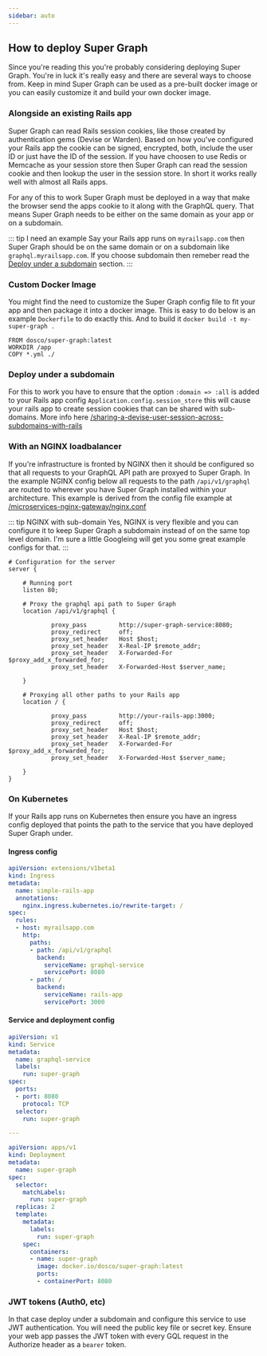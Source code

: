 ```yaml
---
sidebar: auto
---
```


## How to deploy Super Graph

Since you're reading this you're probably considering deploying Super Graph. You're in luck it's really easy and there are several ways to choose from. Keep in mind Super Graph can be used as a pre-built docker image or you can easily customize it and build your own docker image.

### Alongside an existing Rails app

Super Graph can read Rails session cookies, like those created by authentication gems (Devise or Warden). Based on how you've configured your Rails app the cookie can be signed, encrypted, both, include the user ID or just have the ID of the session. If you have choosen to use Redis or Memcache as your session store then Super Graph can read the session cookie and then lookup the user in the session store. In short it works really well with almost all Rails apps.

For any of this to work Super Graph must be deployed in a way that make the browser send the apps cookie to it along with the GraphQL query. That means Super Graph needs to be either on the same domain as your app or on a subdomain.

::: tip I need an example
Say your Rails app runs on `myrailsapp.com` then Super Graph should be on the same domain or on a subdomain like `graphql.myrailsapp.com`. If you choose subdomain then remeber read the [Deploy under a subdomain](#deploy-under-a-subdomain) section.
:::

### Custom Docker Image

You might find the need to customize the Super Graph config file to fit your app and then package it into a docker image. This is easy to do below is an example `Dockerfile` to do exactly this. And to build it `docker build -t my-super-graph .`

```docker
FROM dosco/super-graph:latest
WORKDIR /app
COPY *.yml ./
```

### Deploy under a subdomain

For this to work you have to ensure that the option `:domain => :all` is added to your Rails app config `Application.config.session_store` this will cause your rails app to create session cookies that can be shared with sub-domains. More info here [/sharing-a-devise-user-session-across-subdomains-with-rails](http://excid3.com/blog/sharing-a-devise-user-session-across-subdomains-with-rails-3/)

### With an NGINX loadbalancer

If you're infrastructure is fronted by NGINX then it should be configured so that all requests to your GraphQL API path are proxyed to Super Graph. In the example NGINX config below all requests to the path `/api/v1/graphql` are routed to wherever you have Super Graph installed within your architecture. This example is derived from the config file example at [/microservices-nginx-gateway/nginx.conf](https://github.com/launchany/microservices-nginx-gateway/blob/master/nginx.conf)

::: tip NGINX with sub-domain
Yes, NGINX is very flexible and you can configure it to keep Super Graph a subdomain instead of on the same top level domain. I'm sure a little Googleing will get you some great example configs for that.
:::

```nginx
# Configuration for the server
server {

	# Running port
	listen 80;

	# Proxy the graphql api path to Super Graph
	location /api/v1/graphql {

			proxy_pass         http://super-graph-service:8080;
			proxy_redirect     off;
			proxy_set_header   Host $host;
			proxy_set_header   X-Real-IP $remote_addr;
			proxy_set_header   X-Forwarded-For $proxy_add_x_forwarded_for;
			proxy_set_header   X-Forwarded-Host $server_name;

	}

	# Proxying all other paths to your Rails app
	location / {

			proxy_pass         http://your-rails-app:3000;
			proxy_redirect     off;
			proxy_set_header   Host $host;
			proxy_set_header   X-Real-IP $remote_addr;
			proxy_set_header   X-Forwarded-For $proxy_add_x_forwarded_for;
			proxy_set_header   X-Forwarded-Host $server_name;

	}
}
```

### On Kubernetes

If your Rails app runs on Kubernetes then ensure you have an ingress config deployed that points the path to the service that you have deployed Super Graph under.

#### Ingress config

```yaml
apiVersion: extensions/v1beta1
kind: Ingress
metadata:
  name: simple-rails-app
  annotations:
    nginx.ingress.kubernetes.io/rewrite-target: /
spec:
  rules:
  - host: myrailsapp.com
    http:
      paths:
      - path: /api/v1/graphql
        backend:
          serviceName: graphql-service
          servicePort: 8080
      - path: /
        backend:
          serviceName: rails-app
          servicePort: 3000
```

#### Service and deployment config

```yaml
apiVersion: v1
kind: Service
metadata:
  name: graphql-service
  labels:
    run: super-graph
spec:
  ports:
  - port: 8080
    protocol: TCP
  selector:
    run: super-graph

---

apiVersion: apps/v1
kind: Deployment
metadata:
  name: super-graph
spec:
  selector:
    matchLabels:
      run: super-graph
  replicas: 2
  template:
    metadata:
      labels:
        run: super-graph
    spec:
      containers:
      - name: super-graph
        image: docker.io/dosco/super-graph:latest
        ports:
        - containerPort: 8080
```

### JWT tokens (Auth0, etc)

In that case deploy under a subdomain and configure this service to use JWT authentication. You will need the public key file or secret key. Ensure your web app passes the JWT token with every GQL request in the Authorize header as a `bearer` token.


